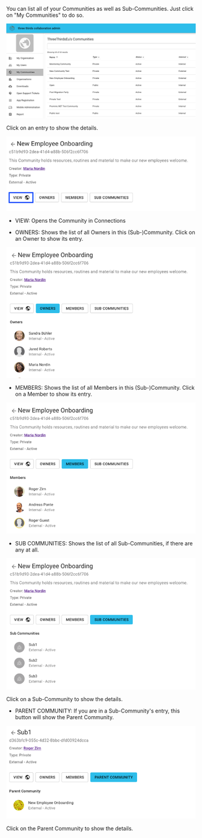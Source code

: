 You can list all of your Communities as well as Sub-Communities.
Just click on "My Communities" to do so.

![Last login](/assets/images/screen-shots/admin/my-communities-list.png)

Click on an entry to show the details.

![Last login](/assets/images/screen-shots/admin/my-communities-entry.png)

- VIEW: Opens the Community in Connections

- OWNERS: Shows the list of all Owners in this (Sub-)Community. Click on an Owner to show its entry.

![Last login](/assets/images/screen-shots/admin/my-communities-owners.png)

- MEMBERS: Shows the list of all Members in this (Sub-)Community. Click on a Member to show its entry.

![Last login](/assets/images/screen-shots/admin/my-communities-members.png)

- SUB COMMUNITIES: Shows the list of all Sub-Communities, if there are any at all.

![Last login](/assets/images/screen-shots/admin/my-communities-sub.png)

Click on a Sub-Community to show the details.

- PARENT COMMUNITY: If you are in a Sub-Community's entry, this button will show the Parent Community.

![Last login](/assets/images/screen-shots/admin/my-communities-parent.png)

Click on the Parent Community to show the details.

